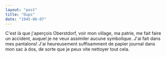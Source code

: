 ```yaml
---
layout: "post"
title: "Oups"
date: "1945-06-07"
---
```


C'est là que j'aperçois Oberstdorf, voir mon village, ma patrie, me fait faire un accident, auquel je ne veux assimiler aucune symbolique. J'ai fait dans mes pantalons! J'ai heureusement suffisamment de papier journal dans mon sac à dos, de sorte que je peux vite nettoyer tout cela.


<div class="histoire"></div>

<div class="commentaire"></div>